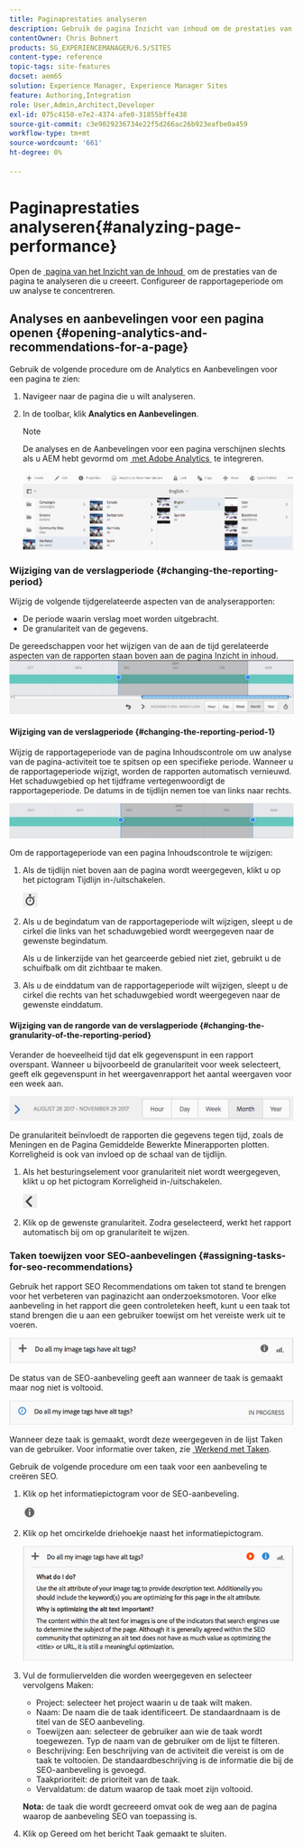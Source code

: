 ```yaml
---
title: Paginaprestaties analyseren
description: Gebruik de pagina Inzicht van inhoud om de prestaties van de pagina te analyseren die u ontwerpt
contentOwner: Chris Bohnert
products: SG_EXPERIENCEMANAGER/6.5/SITES
content-type: reference
topic-tags: site-features
docset: aem65
solution: Experience Manager, Experience Manager Sites
feature: Authoring,Integration
role: User,Admin,Architect,Developer
exl-id: 075c4150-e7e2-4374-afe0-31855bffe438
source-git-commit: c3e9029236734e22f5d266ac26b923eafbe0a459
workflow-type: tm+mt
source-wordcount: '661'
ht-degree: 0%

---
```


# Paginaprestaties analyseren{#analyzing-page-performance}

Open de [&#x200B; pagina van het Inzicht van de Inhoud &#x200B;](/help/sites-authoring/content-insights.md) om de prestaties van de pagina te analyseren die u creeert. Configureer de rapportageperiode om uw analyse te concentreren.

## Analyses en aanbevelingen voor een pagina openen {#opening-analytics-and-recommendations-for-a-page}

Gebruik de volgende procedure om de Analytics en Aanbevelingen voor een pagina te zien:

1. Navigeer naar de pagina die u wilt analyseren.
1. In de toolbar, klik **Analytics en Aanbevelingen**.

   >[!NOTE]
   >
   >De analyses en de Aanbevelingen voor een pagina verschijnen slechts als u AEM hebt gevormd om [&#x200B; met Adobe Analytics &#x200B;](/help/sites-administering/adobeanalytics-connect.md) te integreren.

   ![&#x200B; scherm-shot_2019-03-05at115319 &#x200B;](assets/screen-shot_2019-03-05at115319.png)

### Wijziging van de verslagperiode {#changing-the-reporting-period}

Wijzig de volgende tijdgerelateerde aspecten van de analyserapporten:

* De periode waarin verslag moet worden uitgebracht.
* De granulariteit van de gegevens.

De gereedschappen voor het wijzigen van de aan de tijd gerelateerde aspecten van de rapporten staan boven aan de pagina Inzicht in inhoud. ![&#x200B; chlimage_1-126 &#x200B;](assets/chlimage_1-126.png)

#### Wijziging van de verslagperiode {#changing-the-reporting-period-1}

Wijzig de rapportageperiode van de pagina Inhoudscontrole om uw analyse van de pagina-activiteit toe te spitsen op een specifieke periode. Wanneer u de rapportageperiode wijzigt, worden de rapporten automatisch vernieuwd. Het schaduwgebied op het tijdframe vertegenwoordigt de rapportageperiode. De datums in de tijdlijn nemen toe van links naar rechts.

![&#x200B; chlimage_1-127 &#x200B;](assets/chlimage_1-127.png)

Om de rapportageperiode van een pagina Inhoudscontrole te wijzigen:

1. Als de tijdlijn niet boven aan de pagina wordt weergegeven, klikt u op het pictogram Tijdlijn in-/uitschakelen.

   ![&#x200B; Tijdskader van de knevel &#x200B;](do-not-localize/chlimage_1-22.png)

1. Als u de begindatum van de rapportageperiode wilt wijzigen, sleept u de cirkel die links van het schaduwgebied wordt weergegeven naar de gewenste begindatum.

   Als u de linkerzijde van het gearceerde gebied niet ziet, gebruikt u de schuifbalk om dit zichtbaar te maken.

1. Als u de einddatum van de rapportageperiode wilt wijzigen, sleept u de cirkel die rechts van het schaduwgebied wordt weergegeven naar de gewenste einddatum.

#### Wijziging van de rangorde van de verslagperiode {#changing-the-granularity-of-the-reporting-period}

Verander de hoeveelheid tijd dat elk gegevenspunt in een rapport overspant. Wanneer u bijvoorbeeld de granulariteit voor week selecteert, geeft elk gegevenspunt in het weergavenrapport het aantal weergaven voor een week aan.

![&#x200B; screen_shot_2017-11-29at141001 &#x200B;](assets/screen_shot_2017-11-29at141001.png)

De granulariteit beïnvloedt de rapporten die gegevens tegen tijd, zoals de Meningen en de Pagina Gemiddelde Bewerkte Minerapporten plotten. Korreligheid is ook van invloed op de schaal van de tijdlijn.

1. Als het besturingselement voor granulariteit niet wordt weergegeven, klikt u op het pictogram Korreligheid in-/uitschakelen.

   ![&#x200B; chlimage_1-128 &#x200B;](assets/chlimage_1-128.png)

1. Klik op de gewenste granulariteit. Zodra geselecteerd, werkt het rapport automatisch bij om op granulariteit te wijzen.

### Taken toewijzen voor SEO-aanbevelingen {#assigning-tasks-for-seo-recommendations}

Gebruik het rapport SEO Recommendations om taken tot stand te brengen voor het verbeteren van paginazicht aan onderzoeksmotoren. Voor elke aanbeveling in het rapport die geen controleteken heeft, kunt u een taak tot stand brengen die u aan een gebruiker toewijst om het vereiste werk uit te voeren.

![&#x200B; chlimage_1-129 &#x200B;](assets/chlimage_1-129.png)

De status van de SEO-aanbeveling geeft aan wanneer de taak is gemaakt maar nog niet is voltooid.

![&#x200B; chlimage_1-130 &#x200B;](assets/chlimage_1-130.png)

Wanneer deze taak is gemaakt, wordt deze weergegeven in de lijst Taken van de gebruiker. Voor informatie over taken, zie [&#x200B; Werkend met Taken &#x200B;](/help/sites-authoring/task-content.md).

Gebruik de volgende procedure om een taak voor een aanbeveling te creëren SEO.

1. Klik op het informatiepictogram voor de SEO-aanbeveling.

   ![&#x200B; pictogram van de Informatie &#x200B;](do-not-localize/chlimage_1-23.png)

1. Klik op het omcirkelde driehoekje naast het informatiepictogram.

   ![&#x200B; chlimage_1-131 &#x200B;](assets/chlimage_1-131.png)

1. Vul de formuliervelden die worden weergegeven en selecteer vervolgens Maken:

   * Project: selecteer het project waarin u de taak wilt maken.
   * Naam: De naam die de taak identificeert. De standaardnaam is de titel van de SEO aanbeveling.
   * Toewijzen aan: selecteer de gebruiker aan wie de taak wordt toegewezen. Typ de naam van de gebruiker om de lijst te filteren.
   * Beschrijving: Een beschrijving van de activiteit die vereist is om de taak te voltooien. De standaardbeschrijving is de informatie die bij de SEO-aanbeveling is gevoegd.
   * Taakprioriteit: de prioriteit van de taak.
   * Vervaldatum: de datum waarop de taak moet zijn voltooid.

   **Nota:** de taak die wordt gecreeerd omvat ook de weg aan de pagina waarop de aanbeveling SEO van toepassing is.

1. Klik op Gereed om het bericht Taak gemaakt te sluiten.
